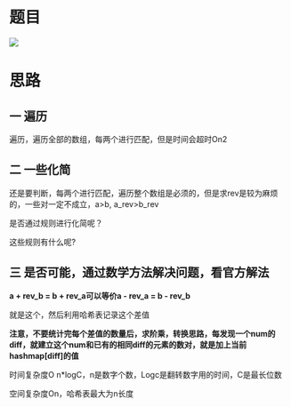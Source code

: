 # 题目
![](pics/230117-1814/img-2023-01-17-17-44-28.png)

# 思路

## 一 遍历

遍历，遍历全部的数组，每两个进行匹配，但是时间会超时On2

## 二 一些化简


还是要判断，每两个进行匹配，遍历整个数组是必须的，但是求rev是较为麻烦的，一些对一定不成立，a>b, a_rev>b_rev

是否通过规则进行化简呢？

这些规则有什么呢?

## 三 是否可能，通过数学方法解决问题，看官方解法

**a + rev_b = b + rev_a可以等价a - rev_a = b - rev_b**

就是这个，然后利用哈希表记录这个差值

**注意，不要统计完每个差值的数量后，求阶乘，转换思路，每发现一个num的diff，就建立这个num和已有的相同diff的元素的数对，就是加上当前hashmap[diff]的值**

时间复杂度O n*logC，n是数字个数，Logc是翻转数字用的时间，C是最长位数

空间复杂度On，哈希表最大为n长度